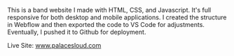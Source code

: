 This is a band website I made with HTML, CSS, and Javascript. It's full responsive for both desktop and mobile applications. I created the structure in Webflow and then exported the code to VS Code for adjustments. Eventually, I pushed it to Github for deployment. 

Live Site: www.palacesloud.com
